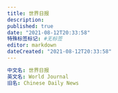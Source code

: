 ```yaml
---
title: 世界日报
description:
published: true
date: "2021-08-12T20:33:58"
特殊标签标记: #无标签
editor: markdown
dateCreated: "2021-08-12T20:33:58"
---
```


```YAML
中文名: 世界日报
英文名: World Journal
旧名: Chinese Daily News
```


